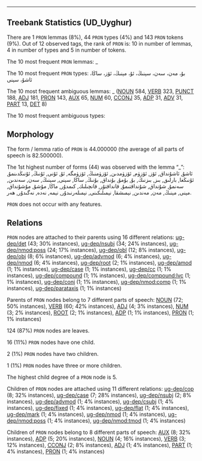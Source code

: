 

--------------------------------------------------------------------------------

## Treebank Statistics (UD_Uyghur)

There are 1 `PRON` lemmas (8%), 44 `PRON` types (4%) and 143 `PRON` tokens (9%).
Out of 12 observed tags, the rank of `PRON` is: 10 in number of lemmas, 4 in number of types and 5 in number of tokens.

The 10 most frequent `PRON` lemmas: _

The 10 most frequent `PRON` types:  بۇ، مەن، سەن، سېنىڭ، ئۇ، مېنىڭ، ئۆز، ساڭا، ئاشۇ، سېنى

The 10 most frequent ambiguous lemmas: _ ([NOUN]() 584, [VERB]() 323, [PUNCT]() 188, [ADJ]() 181, [PRON]() 143, [AUX]() 65, [NUM]() 60, [CCONJ]() 35, [ADP]() 31, [ADV]() 31, [PART]() 13, [DET]() 8)

The 10 most frequent ambiguous types:  



## Morphology

The form / lemma ratio of `PRON` is 44.000000 (the average of all parts of speech is 82.500000).

The 1st highest number of forms (44) was observed with the lemma “_”: ئاشۇ, ئاشۇنداق, ئۆز, ئۆزۈم, ئۆزۈمدىن, ئۆزۈمنىڭ, ئۆزۈمگە, ئۇ, ئۇنى, ئۇنىڭ, ئۇنىڭدىنمۇ, ئۇنىڭغا, بارلىق, بىز, بىزنىڭ, بۇ, بۇمۇ, بۇنداق, بۇنىڭ, ساڭا, سېنى, سېنىڭ, سەن, سەندىن, سەنمۇ, شۇنداق, شۇنداقتىمۇ, قانداقتۇر, قانچىلىك, كىمدۇر, ماڭا, مۇشۇ, مۇشۇنداق, مېنى, مېنىڭ, مەن, مەندىن, نېمىشقا, نېمىلىكىنى, نېمىلەرنىدۇر, نېمە, نەدە, نەگىدۇر, ھەر.

`PRON` does not occur with any features.


## Relations

`PRON` nodes are attached to their parents using 16 different relations: [ug-dep/det]() (43; 30% instances), [ug-dep/nsubj]() (34; 24% instances), [ug-dep/nmod:poss]() (24; 17% instances), [ug-dep/obl]() (12; 8% instances), [ug-dep/obj]() (8; 6% instances), [ug-dep/advmod]() (6; 4% instances), [ug-dep/nmod]() (6; 4% instances), [ug-dep/root]() (2; 1% instances), [ug-dep/amod]() (1; 1% instances), [ug-dep/case]() (1; 1% instances), [ug-dep/cc]() (1; 1% instances), [ug-dep/compound]() (1; 1% instances), [ug-dep/compound:lvc]() (1; 1% instances), [ug-dep/conj]() (1; 1% instances), [ug-dep/nmod:comp]() (1; 1% instances), [ug-dep/parataxis]() (1; 1% instances)

Parents of `PRON` nodes belong to 7 different parts of speech: [NOUN]() (72; 50% instances), [VERB]() (60; 42% instances), [ADJ]() (4; 3% instances), [NUM]() (3; 2% instances), [ROOT]() (2; 1% instances), [ADP]() (1; 1% instances), [PRON]() (1; 1% instances)

124 (87%) `PRON` nodes are leaves.

16 (11%) `PRON` nodes have one child.

2 (1%) `PRON` nodes have two children.

1 (1%) `PRON` nodes have three or more children.

The highest child degree of a `PRON` node is 5.

Children of `PRON` nodes are attached using 11 different relations: [ug-dep/cop]() (8; 32% instances), [ug-dep/case]() (7; 28% instances), [ug-dep/nsubj]() (2; 8% instances), [ug-dep/advmod]() (1; 4% instances), [ug-dep/csubj]() (1; 4% instances), [ug-dep/fixed]() (1; 4% instances), [ug-dep/flat]() (1; 4% instances), [ug-dep/mark]() (1; 4% instances), [ug-dep/nmod]() (1; 4% instances), [ug-dep/nmod:poss]() (1; 4% instances), [ug-dep/nmod:tmod]() (1; 4% instances)

Children of `PRON` nodes belong to 8 different parts of speech: [AUX]() (8; 32% instances), [ADP]() (5; 20% instances), [NOUN]() (4; 16% instances), [VERB]() (3; 12% instances), [CCONJ]() (2; 8% instances), [ADJ]() (1; 4% instances), [PART]() (1; 4% instances), [PRON]() (1; 4% instances)

